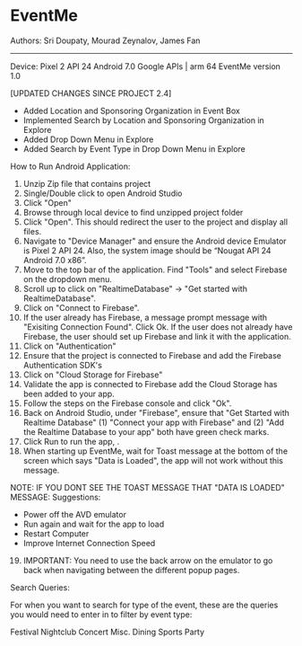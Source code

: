 # EventMe


Authors: Sri Doupaty, Mourad Zeynalov, James Fan

**************************************************************************************

Device: Pixel 2 API 24 Android 7.0 Google APIs | arm 64
EventMe version 1.0


[UPDATED CHANGES SINCE PROJECT 2.4]
- Added Location and Sponsoring Organization in Event Box
- Implemented Search by Location and Sponsoring Organization in Explore
- Added Drop Down Menu in Explore
- Added Search by Event Type in Drop Down Menu in Explore




How to Run Android Application: 
1. Unzip Zip file that contains project
2. Single/Double click to open Android Studio 
3. Click "Open"
4. Browse through local device to find unzipped project folder
5. Click "Open". This should redirect the user to the project and display all files.
6. Navigate to "Device Manager" and ensure the Android device Emulator is Pixel 2 API 24. Also, the system image should be “Nougat API 24 Android 7.0 x86”.
7. Move to the top bar of the application. Find "Tools" and select Firebase on the dropdown menu.
8. Scroll up to click on "RealtimeDatabase" -> "Get started with RealtimeDatabase". 
9. Click on "Connect to Firebase". 
10. If the user already has Firebase, a message prompt message with "Exisiting Connection Found". Click Ok.  If the user does not already have Firebase, the user should set up Firebase and link it with the application. 
11. Click on "Authentication"
12. Ensure that the project is connected to Firebase and add the Firebase Authentication SDK's
13. Click on "Cloud Storage for Firebase"
14. Validate the app is connected to Firebase add the Cloud Storage has been added to your app.
15. Follow the steps on the Firebase console and click "Ok". 
16. Back on Android Studio, under "Firebase", ensure that "Get Started with Realtime Database" (1) "Connect your app with Firebase"
and (2) "Add the Realtime Database to your app" both have green check marks. 
17. Click Run to run the app, . 
18. When starting up EventMe, wait for Toast message at the bottom of the screen which says "Data is Loaded", the app will not work without this message.

NOTE: IF YOU DONT SEE THE TOAST MESSAGE THAT "DATA IS LOADED" MESSAGE:
Suggestions:
- Power off the AVD emulator
- Run again and wait for the app to load
- Restart Computer
- Improve Internet Connection Speed


19. IMPORTANT: You need to use the back arrow on the emulator to go back when navigating between the different popup pages. 

Search Queries: 

For when you want to search for type of the event, these are the queries you would need to enter in to filter by event type:

Festival
Nightclub
Concert
Misc.
Dining
Sports
Party








